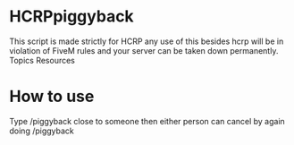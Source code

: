 # HCRPpiggyback
This script is made strictly for HCRP any use of this besides hcrp will be in violation of FiveM rules and your server can be taken down permanently.  Topics Resources

# How to use
Type /piggyback close to someone then either person can cancel by again doing /piggyback
